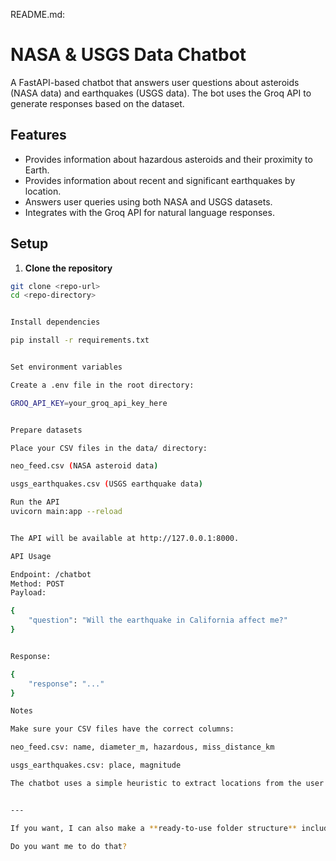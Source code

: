 README.md:

# NASA & USGS Data Chatbot

A FastAPI-based chatbot that answers user questions about asteroids (NASA data) and earthquakes (USGS data). The bot uses the Groq API to generate responses based on the dataset.

## Features

- Provides information about hazardous asteroids and their proximity to Earth.
- Provides information about recent and significant earthquakes by location.
- Answers user queries using both NASA and USGS datasets.
- Integrates with the Groq API for natural language responses.

## Setup

1. **Clone the repository**
```bash
git clone <repo-url>
cd <repo-directory>


Install dependencies

pip install -r requirements.txt


Set environment variables

Create a .env file in the root directory:

GROQ_API_KEY=your_groq_api_key_here


Prepare datasets

Place your CSV files in the data/ directory:

neo_feed.csv (NASA asteroid data)

usgs_earthquakes.csv (USGS earthquake data)

Run the API
uvicorn main:app --reload


The API will be available at http://127.0.0.1:8000.

API Usage

Endpoint: /chatbot
Method: POST
Payload:

{
    "question": "Will the earthquake in California affect me?"
}


Response:

{
    "response": "..."
}

Notes

Make sure your CSV files have the correct columns:

neo_feed.csv: name, diameter_m, hazardous, miss_distance_km

usgs_earthquakes.csv: place, magnitude

The chatbot uses a simple heuristic to extract locations from the user query.


---

If you want, I can also make a **ready-to-use folder structure** including `data/`, `.env.example`, and `main.py` with this setup so you can just run it immediately.  

Do you want me to do that?
